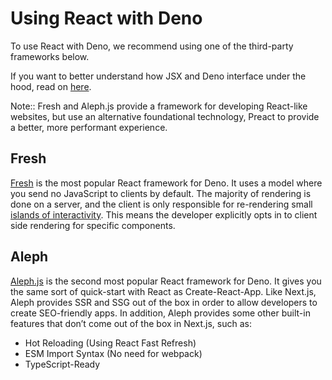 # Using React with Deno

To use React with Deno, we recommend using one of the third-party frameworks
below.

If you want to better understand how JSX and Deno interface under the hood, read
on [here](./jsx_dom).

Note:: Fresh and Aleph.js provide a framework for developing React-like
websites, but use an alternative foundational technology, Preact to provide a
better, more performant experience.

## Fresh

[Fresh](https://fresh.deno.dev/) is the most popular React framework for Deno.
It uses a model where you send no JavaScript to clients by default. The majority
of rendering is done on a server, and the client is only responsible for
re-rendering small
[islands of interactivity](https://jasonformat.com/islands-architecture/). This
means the developer explicitly opts in to client side rendering for specific
components.

## Aleph

[Aleph.js](https://alephjs-alephjs-org-next.deno.dev/docs/get-started)
is the second most popular React framework for Deno. It gives you the same sort
of quick-start with React as Create-React-App. Like Next.js, Aleph provides SSR
and SSG out of the box in order to allow developers to create SEO-friendly apps.
In addition, Aleph provides some other built-in features that don’t come out of
the box in Next.js, such as:

- Hot Reloading (Using React Fast Refresh)
- ESM Import Syntax (No need for webpack)
- TypeScript-Ready

